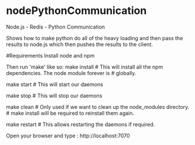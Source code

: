 nodePythonCommunication
=======================

Node.js - Redis - Python Communication

Shows how to make python do all of the heavy loading and then pass the results to node.js which then pushes the results to the client.

#Requirements
Install node and npm

Then run 'make' like so:
make install      # This will install all the npm dependencies. The node module forever is
                  # globally.

make start    # This will start our daemons

make stop    # This will stop our daemons

make clean    # Only used if we want to clean up the node_modules directory.
              # make install will be required to reinstall them again.

make restart     # This allows restarting the daemons if required.

Open your browser and type : http://localhost:7070

